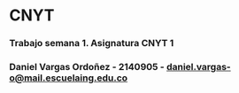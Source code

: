 # CNYT
### Trabajo semana 1. Asignatura CNYT 1
### Daniel Vargas Ordoñez - 2140905 - daniel.vargas-o@mail.escuelaing.edu.co
